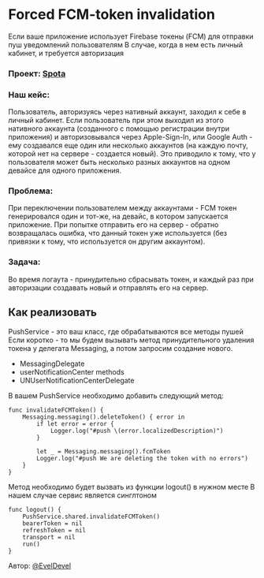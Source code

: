 # Forced FCM-token invalidation

Если ваше приложение использует Firebase токены (FCM) для отправки пуш уведомлений пользователям
В случае, когда в нем есть личный кабинет, и требуется авторизация

### Проект: [Spota](https://apps.apple.com/ru/app/spota-app/id1534762445)

### Наш кейс: 
Пользователь, авторизуясь через нативный аккаунт, заходил к себе в личный кабинет. Если пользователь при этом выходил из этого нативного аккаунта (созданного с помощью регистрации внутри приложения) и авторизовывался через Apple-Sign-In, или Google Auth - ему создавался еще один или несколько аккаунтов (на каждую почту, которой нет на сервере - создается новый). Это приводило к тому, что у пользователя может быть несколько разных аккаунтов на одном девайсе для одного приложения. 

### Проблема: 
При переключении пользователем между аккаунтами - FCM токен генерировался один и тот-же, на девайс, в котором запускается приложение. При попытке отправить его на сервер - обратно возвращалась ошибка, что данный токен уже используется (без привязки к тому, что используется он другим аккаунтом). 

### Задача: 
Во время логаута - принудительно сбрасывать токен, и каждый раз при авторизации создавать новый и отправлять его на сервер.


## Как реализовать 
PushService - это ваш класс, где обрабатываются все методы пушей
Если коротко - то мы будем вызывать метод принудительного удаления токена у делегата Messaging, а потом запросим создание нового.

- MessagingDelegate
- userNotificationCenter methods
- UNUserNotificationCenterDelegate

В вашем PushService необходимо добавить следующий метод:

```shell
func invalidateFCMToken() {
    Messaging.messaging().deleteToken() { error in
        if let error = error {
            Logger.log("#push \(error.localizedDescription)")
        }

        let _ = Messaging.messaging().fcmToken
        Logger.log("#push We are deleting the token with no errors")
    }
}
```

Метод необходимо будет вызвать из функции logout() в нужном месте
В нашем случае сервис является синглтоном
 
```shell
func logout() {
    PushService.shared.invalidateFCMToken()
    bearerToken = nil
    refreshToken = nil
    transport = nil
    run()
}
```

<div style={{textAlign:"right"}}>Автор: <a href="https://github.com/EvelDevel">@EvelDevel</a></div>
